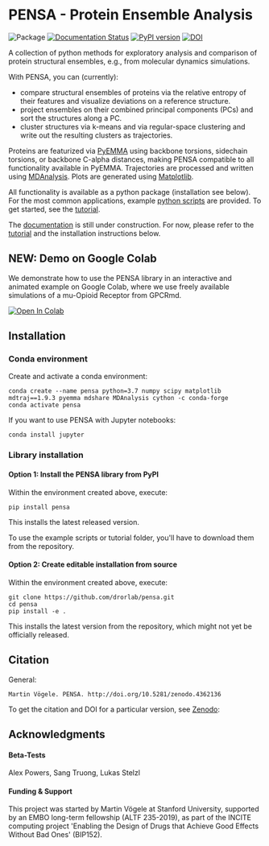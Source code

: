 # PENSA - Protein Ensemble Analysis

![Package](https://github.com/drorlab/pensa/workflows/package/badge.svg)
[![Documentation
Status](https://readthedocs.org/projects/pensa/badge/?version=latest)](http://pensa.readthedocs.io/?badge=latest)
[![PyPI version](https://badge.fury.io/py/pensa.svg)](https://badge.fury.io/py/pensa)
[![DOI](https://zenodo.org/badge/DOI/10.5281/zenodo.4362136.svg)](https://doi.org/10.5281/zenodo.4362136)

A collection of python methods for exploratory analysis and comparison of protein structural ensembles, e.g., from molecular dynamics simulations.

With PENSA, you can (currently):
- compare structural ensembles of proteins via the relative entropy of their features and visualize deviations on a reference structure.
- project ensembles on their combined principal components (PCs) and sort the structures along a PC.
- cluster structures via k-means and via regular-space clustering and write out the resulting clusters as trajectories.

Proteins are featurized via [PyEMMA](http://emma-project.org/latest/) using backbone torsions, sidechain torsions, or backbone C-alpha distances, making PENSA compatible to all functionality available in PyEMMA. Trajectories are processed and written using [MDAnalysis](https://www.mdanalysis.org/). Plots are generated using [Matplotlib](https://matplotlib.org/). 

All functionality is available as a python package (installation see below). For the most common applications, example [python scripts](https://github.com/drorlab/pensa/tree/master/scripts) are provided. To get started, see the [tutorial](https://github.com/drorlab/pensa/tree/master/tutorial).

The [documentation](https://pensa.readthedocs.io/en/latest/) is still under construction. For now, please refer to the [tutorial](https://github.com/drorlab/pensa/tree/master/tutorial) and the installation instructions below.

## NEW: Demo on Google Colab
We demonstrate how to use the PENSA library in an interactive and animated example on Google Colab, where we use freely available simulations of a mu-Opioid Receptor from GPCRmd.

[![Open In Colab](https://colab.research.google.com/assets/colab-badge.svg)](https://colab.research.google.com/drive/1difJjlcwpN-0hSmGCGrPq9Cxq5wJ7ZDa)


## Installation

### Conda environment

Create and activate a conda environment:

    conda create --name pensa python=3.7 numpy scipy matplotlib mdtraj==1.9.3 pyemma mdshare MDAnalysis cython -c conda-forge
    conda activate pensa

If you want to use PENSA with Jupyter notebooks:

    conda install jupyter

### Library installation

#### Option 1: Install the PENSA library from PyPI

Within the environment created above, execute:

    pip install pensa

This installs the latest released version.

To use the example scripts or tutorial folder, you'll have to download them from the repository.

#### Option 2: Create editable installation from source

Within the environment created above, execute:

    git clone https://github.com/drorlab/pensa.git  
    cd pensa
    pip install -e . 

This installs the latest version from the repository, which might not yet be officially released.

## Citation

General:
```
Martin Vögele. PENSA. http://doi.org/10.5281/zenodo.4362136
```

To get the citation and DOI for a particular version, see [Zenodo](https://zenodo.org/record/4362136):


## Acknowledgments

#### Beta-Tests
Alex Powers, Sang Truong, Lukas Stelzl

#### Funding & Support 
This project was started by Martin Vögele at Stanford University, supported by an EMBO long-term fellowship (ALTF 235-2019), as part of the INCITE computing project 'Enabling the Design of Drugs that Achieve Good Effects Without Bad Ones' (BIP152).


